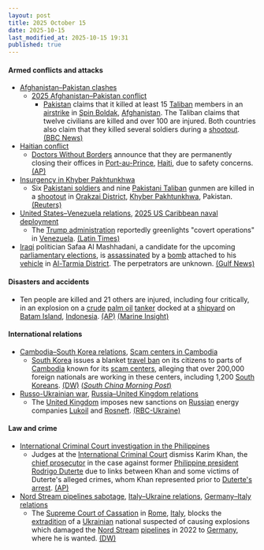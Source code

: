 ```yaml
---
layout: post
title: 2025 October 15
date: 2025-10-15
last_modified_at: 2025-10-15 19:31
published: true
---
```



#### Armed conflicts and attacks

* [Afghanistan–Pakistan clashes](https://en.wikipedia.org/wiki/Afghanistan%E2%80%93Pakistan_clashes_%282024%E2%80%93present%29 "Afghanistan–Pakistan clashes (2024–present)")
  * [2025 Afghanistan–Pakistan conflict](https://en.wikipedia.org/wiki/2025_Afghanistan%E2%80%93Pakistan_conflict "2025 Afghanistan–Pakistan conflict")
    * [Pakistan](https://en.wikipedia.org/wiki/Pakistan "Pakistan") claims that it killed at least 15 [Taliban](https://en.wikipedia.org/wiki/Taliban "Taliban") members in an [airstrike](https://en.wikipedia.org/wiki/Airstrike "Airstrike") in [Spin Boldak](https://en.wikipedia.org/wiki/Spin_Boldak "Spin Boldak"), [Afghanistan](https://en.wikipedia.org/wiki/Afghanistan "Afghanistan"). The Taliban claims that twelve civilians are killed and over 100 are injured. Both countries also claim that they killed several soldiers during a [shootout](https://en.wikipedia.org/wiki/Shootout "Shootout"). [(BBC News)](https://www.bbc.com/news/articles/c3dnvnjdg1ro)
* [Haitian conflict](https://en.wikipedia.org/wiki/Haitian_conflict_%282020%E2%80%93present%29 "Haitian conflict (2020–present)")
  * [Doctors Without Borders](https://en.wikipedia.org/wiki/Doctors_Without_Borders "Doctors Without Borders") announce that they are permanently closing their offices in [Port-au-Prince](https://en.wikipedia.org/wiki/Port-au-Prince "Port-au-Prince"), [Haiti](https://en.wikipedia.org/wiki/Haiti "Haiti"), due to safety concerns. [(AP)](https://apnews.com/article/haiti-msf-doctors-without-borders-center-closes-violence-68595071309e258e9c67ca233eb31822)
* [Insurgency in Khyber Pakhtunkhwa](https://en.wikipedia.org/wiki/Insurgency_in_Khyber_Pakhtunkhwa "Insurgency in Khyber Pakhtunkhwa")
  * Six [Pakistani soldiers](https://en.wikipedia.org/wiki/Pakistan_Army "Pakistan Army") and nine [Pakistani Taliban](https://en.wikipedia.org/wiki/Pakistani_Taliban "Pakistani Taliban") gunmen are killed in a [shootout](https://en.wikipedia.org/wiki/Shootout "Shootout") in [Orakzai District](https://en.wikipedia.org/wiki/Orakzai_District "Orakzai District"), [Khyber Pakhtunkhwa](https://en.wikipedia.org/wiki/Khyber_Pakhtunkhwa "Khyber Pakhtunkhwa"), Pakistan. [(Reuters)](https://www.reuters.com/world/asia-pacific/over-12-civilians-killed-attacks-afghanistan-by-pakistani-forces-afghan-taliban-2025-10-15/)
* [United States–Venezuela relations](https://en.wikipedia.org/wiki/United_States%E2%80%93Venezuela_relations "United States–Venezuela relations"), [2025 US Caribbean naval deployment](https://en.wikipedia.org/wiki/2025_US_Caribbean_naval_deployment "2025 US Caribbean naval deployment")
  * The [Trump administration](https://en.wikipedia.org/wiki/Trump_administration "Trump administration") reportedly greenlights "covert operations" in [Venezuela](https://en.wikipedia.org/wiki/Venezuela "Venezuela"). [(Latin Times)](https://www.latintimes.com/trump-admin-reportedly-authorizes-cia-conduct-lethal-covert-operations-venezuela-590575)
* [Iraqi](https://en.wikipedia.org/wiki/Iraq "Iraq") politician Safaa Al Mashhadani, a candidate for the upcoming [parliamentary elections](https://en.wikipedia.org/wiki/2025_Iraqi_parliamentary_election "2025 Iraqi parliamentary election"), is [assassinated](https://en.wikipedia.org/wiki/Assassination "Assassination") by a [bomb](https://en.wikipedia.org/wiki/Improvised_explosive_device "Improvised explosive device") attached to his [vehicle](https://en.wikipedia.org/wiki/Car_bomb "Car bomb") in [Al-Tarmia District](https://en.wikipedia.org/wiki/Al-Tarmia_District "Al-Tarmia District"). The perpetrators are unknown. [(Gulf News)](https://gulfnews.com/world/mena/iraqi-parliamentary-candidate-killed-in-baghdad-car-bombing-1.500308163)

#### Disasters and accidents

* Ten people are killed and 21 others are injured, including four critically, in an explosion on a [crude](https://en.wikipedia.org/wiki/Crude_oil "Crude oil") [palm oil](https://en.wikipedia.org/wiki/Palm_oil "Palm oil") [tanker](https://en.wikipedia.org/wiki/Oil_tanker "Oil tanker") docked at a [shipyard](https://en.wikipedia.org/wiki/Shipyard "Shipyard") on [Batam Island](https://en.wikipedia.org/wiki/Batam_Island "Batam Island"), [Indonesia](https://en.wikipedia.org/wiki/Indonesia "Indonesia"). [(AP)](https://apnews.com/article/indonesia-tanker-fire-crude-palm-oil-b2d9fc97bde7df3b9454553a52fb8549) [(Marine Insight)](https://www.marineinsight.com/shipping-news/oil-tanker-explosion-at-indonesias-batam-shipyard-kills-10-injures-over-20/)

#### International relations

* [Cambodia–South Korea relations](https://en.wikipedia.org/wiki/Cambodia%E2%80%93South_Korea_relations "Cambodia–South Korea relations"), [Scam centers in Cambodia](https://en.wikipedia.org/wiki/Scam_centers_in_Cambodia "Scam centers in Cambodia")
  * [South Korea](https://en.wikipedia.org/wiki/South_Korea "South Korea") issues a blanket [travel ban](https://en.wikipedia.org/wiki/Travel_ban "Travel ban") on its citizens to parts of [Cambodia](https://en.wikipedia.org/wiki/Cambodia "Cambodia") known for its [scam centers](https://en.wikipedia.org/wiki/Scam_center "Scam center"), alleging that over 200,000 foreign nationals are working in these centers, including 1,200 [South Koreans](https://en.wikipedia.org/wiki/South_Koreans "South Koreans"). [(DW)](https://www.dw.com/en/south-korea-bans-travel-to-cambodia-over-scam-centers/a-74368895) [(*South China Morning Post*)](https://www.scmp.com/week-asia/people/article/3329091/south-korean-victims-cambodias-scam-camps-recount-horrific-experiences)
* [Russo-Ukrainian war](https://en.wikipedia.org/wiki/Russo-Ukrainian_war_%282022%E2%80%93present%29 "Russo-Ukrainian war (2022–present)"), [Russia–United Kingdom relations](https://en.wikipedia.org/wiki/Russia%E2%80%93United_Kingdom_relations "Russia–United Kingdom relations")
  * The [United Kingdom](https://en.wikipedia.org/wiki/United_Kingdom "United Kingdom") imposes new sanctions on [Russian](https://en.wikipedia.org/wiki/Russia "Russia") energy companies [Lukoil](https://en.wikipedia.org/wiki/Lukoil "Lukoil") and [Rosneft](https://en.wikipedia.org/wiki/Rosneft "Rosneft"). [(RBC-Ukraine)](https://newsukraine.rbc.ua/news/uk-imposes-new-sanctions-on-russia-targeting-1760535337.html)

#### Law and crime

* [International Criminal Court investigation in the Philippines](https://en.wikipedia.org/wiki/International_Criminal_Court_investigation_in_the_Philippines "International Criminal Court investigation in the Philippines")
  * Judges at the [International Criminal Court](https://en.wikipedia.org/wiki/International_Criminal_Court "International Criminal Court") dismiss Karim Khan, the [chief prosecutor](https://en.wikipedia.org/wiki/Chief_prosecutor "Chief prosecutor") in the case against former [Philippine president](https://en.wikipedia.org/wiki/President_of_the_Philippines "President of the Philippines") [Rodrigo Duterte](https://en.wikipedia.org/wiki/Rodrigo_Duterte "Rodrigo Duterte") due to links between Khan and some victims of Duterte's alleged crimes, whom Khan represented prior to [Duterte's arrest](https://en.wikipedia.org/wiki/Arrest_of_Rodrigo_Duterte "Arrest of Rodrigo Duterte"). [(AP)](https://apnews.com/article/duterte-icc-khan-disqualified-prosecutor-7a80020e7c789d5094f5560568992824)
* [Nord Stream pipelines sabotage](https://en.wikipedia.org/wiki/Nord_Stream_pipelines_sabotage "Nord Stream pipelines sabotage"), [Italy–Ukraine relations](https://en.wikipedia.org/wiki/Italy%E2%80%93Ukraine_relations "Italy–Ukraine relations"), [Germany–Italy relations](https://en.wikipedia.org/wiki/Germany%E2%80%93Italy_relations "Germany–Italy relations")
  * The [Supreme Court of Cassation](https://en.wikipedia.org/wiki/Supreme_Court_of_Cassation_%28Italy%29 "Supreme Court of Cassation (Italy)") in [Rome](https://en.wikipedia.org/wiki/Rome "Rome"), [Italy](https://en.wikipedia.org/wiki/Italy "Italy"), blocks the [extradition](https://en.wikipedia.org/wiki/Extradition "Extradition") of a [Ukrainian](https://en.wikipedia.org/wiki/Ukraine "Ukraine") national suspected of causing explosions which damaged the [Nord Stream](https://en.wikipedia.org/wiki/Nord_Stream "Nord Stream") [pipelines](https://en.wikipedia.org/wiki/Pipeline "Pipeline") in 2022 to [Germany](https://en.wikipedia.org/wiki/Germany "Germany"), where he is wanted. [(DW)](https://www.dw.com/en/italy-top-court-blocks-nord-stream-suspect-extradition/a-74360761)
